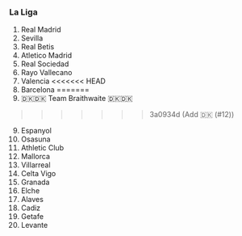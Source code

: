 ### La Liga

1. Real Madrid
2. Sevilla
3. Real Betis
4. Atletico Madrid
5. Real Sociedad
6. Rayo Vallecano
7. Valencia
<<<<<<< HEAD
8. Barcelona
=======
8. 🇩🇰🇩🇰 Team Braithwaite 🇩🇰🇩🇰
>>>>>>> 3a0934d (Add 🇩🇰 (#12))
9. Espanyol
10. Osasuna
11. Athletic Club
12. Mallorca
13. Villarreal
14. Celta Vigo
15. Granada
16. Elche
17. Alaves
18. Cadiz
19. Getafe
20. Levante

